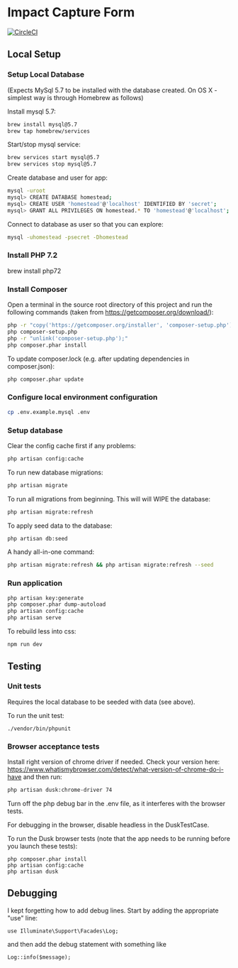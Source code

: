 # Impact Capture Form

[![CircleCI](https://circleci.com/gh/the-kids-network/impact-capture-form.svg?style=svg)](https://circleci.com/gh/the-kids-network/impact-capture-form)

## Local Setup

### Setup Local Database
(Expects MySql 5.7 to be installed with the database created.
On OS X - simplest way is through Homebrew as follows)

Install mysql 5.7:
```bash
brew install mysql@5.7
brew tap homebrew/services
```

Start/stop mysql service:
```bash
brew services start mysql@5.7
brew services stop mysql@5.7
```

Create database and user for app:
```bash
mysql -uroot
mysql> CREATE DATABASE homestead;
mysql> CREATE USER 'homestead'@'localhost' IDENTIFIED BY 'secret';
mysql> GRANT ALL PRIVILEGES ON homestead.* TO 'homestead'@'localhost';
```

Connect to database as user so that you can explore:
```bash
mysql -uhomestead -psecret -Dhomestead
```

### Install PHP 7.2

brew install php72

### Install Composer

Open a terminal in the source root directory of this project and run the following commands (taken from https://getcomposer.org/download/):

```bash
php -r "copy('https://getcomposer.org/installer', 'composer-setup.php');"
php composer-setup.php
php -r "unlink('composer-setup.php');"
php composer.phar install
```

To update composer.lock (e.g. after updating dependencies in composer.json):

```bash
php composer.phar update
```

### Configure local environment configuration

```bash
cp .env.example.mysql .env
```

### Setup database

Clear the config cache first if any problems:

```bash
php artisan config:cache
```

To run new database migrations:

```bash
php artisan migrate
```

To run all migrations from beginning. This will will WIPE the database:

```bash
php artisan migrate:refresh
```

To apply seed data to the database:

```bash
php artisan db:seed
```

A handy all-in-one command:

```bash
php artisan migrate:refresh && php artisan migrate:refresh --seed
```

### Run application
```bash
php artisan key:generate
php composer.phar dump-autoload
php artisan config:cache
php artisan serve
```

To rebuild less into css:
```
npm run dev
```

## Testing

### Unit tests
Requires the local database to be seeded with data (see above).

To run the unit test:

```
./vendor/bin/phpunit
```

### Browser acceptance tests

Install right version of chrome driver if needed. Check your version here: https://www.whatismybrowser.com/detect/what-version-of-chrome-do-i-have and then run:

```bash
php artisan dusk:chrome-driver 74
```

Turn off the php debug bar in the .env file, as it interferes with the browser tests.

For debugging in the browser, disable headless in the DuskTestCase.

To run the Dusk browser tests (note that the app needs to be running before you launch these tests): 

```
php composer.phar install
php artisan config:cache
php artisan dusk
```

## Debugging

I kept forgetting how to add debug lines. Start by adding the appropriate "use" line:
```
use Illuminate\Support\Facades\Log;
```
and then add the debug statement with something like
```
Log::info($message);
```